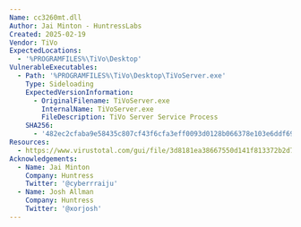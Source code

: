 ```yaml
---
Name: cc3260mt.dll
Author: Jai Minton - HuntressLabs
Created: 2025-02-19
Vendor: TiVo
ExpectedLocations:
  - '%PROGRAMFILES%\TiVo\Desktop'
VulnerableExecutables:
  - Path: '%PROGRAMFILES%\TiVo\Desktop\TiVoServer.exe'
    Type: Sideloading
    ExpectedVersionInformation:
      - OriginalFilename: TiVoServer.exe
        InternalName: TiVoServer.exe
        FileDescription: TiVo Server Service Process
    SHA256:
      - '482ec2cfaba9e58435c807cf43f6cfa3eff0093d0128b066378e103e6ddf69ec'
Resources:
  - https://www.virustotal.com/gui/file/3d8181ea38667550d141f813372b2d7bae7b7f43cdc17e24688d72be97751505/details
Acknowledgements:
  - Name: Jai Minton
    Company: Huntress
    Twitter: '@cyberrraiju'
  - Name: Josh Allman
    Company: Huntress
    Twitter: '@xorjosh'
---
```


